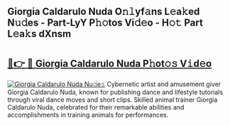 ## Giorgia Caldarulo Nuda O𝚗𝚕yf𝚊ns L𝚎a𝚔ed N𝚞𝚍es - Part-LyY P𝚑𝚘tos Vi𝚍𝚎o - H𝚘𝚝 Part L𝚎a𝚔s dXnsm

# <h2><a href="http://kf6a3u1.oniu.top/?m=Giorgia+Caldarulo+Nuda">🔗👉 🔴 Giorgia Caldarulo Nuda P𝚑ot𝚘𝚜 V𝚒d𝚎o</a></h2>

[![Giorgia Caldarulo Nuda Nu𝚍e𝚜](https://i.imgur.com/0qMVB7G.gif)](http://kf6a3u1.oniu.top/?m=Giorgia+Caldarulo+Nuda)
Cybernetic artist and amusement giver Giorgia Caldarulo Nuda, known for publishing dance and lifestyle tutorials through viral dance moves and short clips. Skilled animal trainer Giorgia Caldarulo Nuda, celebrated for their remarkable abilities and accomplishments in training animals for performances.  
